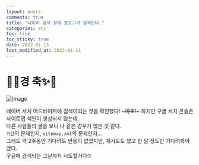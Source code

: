 ```yaml
---
layout: posts
comments: true
title: "네이버 검색 창에 블로그가 검색된다."
categories: etc
toc: true
toc_sticky: true
date: 2022-01-13
last_modified_at: 2022-01-13
---
```





# 🎈✨경 축✨🎈

![image](https://user-images.githubusercontent.com/75322297/149164989-4d5a0376-b82c-4b57-8075-21b5098fce4f.png)


네이버 서치 어드바이저에 검색이되는 것을 확인했다!  ~~~야호!~~~
하지만 구글 서치 콘솔은 사이트맵 색인이 생성되지 않는데..  
다른 사람들의 글을 보니 나 같은 경우가 많은 것 같다.  
`기간`의 문제인지, `sitemap.xml`의 문제인지...    
그래도 약 2주동안 기다려도 반응이 없었지만, 재시도도 했고 한 달 정도만 기다려봐야겠다.  
구글에 검색되는 그날까지 시도할거다⏱

